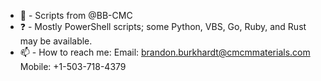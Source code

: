 - 👋 - Scripts from @BB-CMC
- ❓ - Mostly PowerShell scripts; some Python, VBS, Go, Ruby, and Rust may be available.
- 📫 - How to reach me: 
  Email: brandon.burkhardt@cmcmmaterials.com
  Mobile: +1-503-718-4379

<!---
BB-CMC/BB-CMC is a ✨ special ✨ repository because its `README.md` (this file) appears on your GitHub profile.
You can click the Preview link to take a look at your changes.
--->
